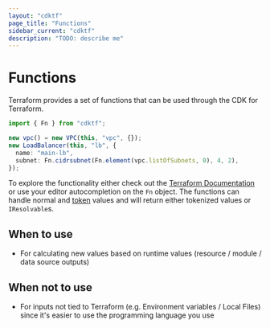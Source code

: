 ```yaml
---
layout: "cdktf"
page_title: "Functions"
sidebar_current: "cdktf"
description: "TODO: describe me"
---
```


# Functions

Terraform provides a set of functions that can be used through the CDK for Terraform.

```ts
import { Fn } from "cdktf";

new vpc() = new VPC(this, "vpc", {});
new LoadBalancer(this, "lb", {
  name: "main-lb",
  subnet: Fn.cidrsubnet(Fn.element(vpc.listOfSubnets, 0), 4, 2),
});
```

To explore the functionality either check out the [Terraform Documentation](https://www.terraform.io/docs/language/functions/index.html) or use your editor autocompletion on the `Fn` object. The functions can handle normal and [token](./tokens.md) values and will return either tokenized values or `IResolvable`s.

## When to use

- For calculating new values based on runtime values (resource / module / data source outputs)

## When not to use

- For inputs not tied to Terraform (e.g. Environment variables / Local Files) since it's easier to use the programming language you use
